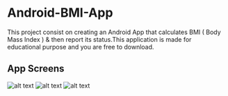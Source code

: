 # Android-BMI-App
This project consist on creating an Android App that calculates BMI ( Body Mass Index ) & then report its status.This application is made for educational purpose and you are free to download.

App Screens
--------

![alt text](https://kanakamedalasumanth.github.io/Android-BMI-App/app_interface_1.jpeg)
![alt text](https://kanakamedalasumanth.github.io/Android-BMI-App/app_interface_2.jpeg)
![alt text](https://kanakamedalasumanth.github.io/Android-BMI-App/app_interface_3.jpeg)

